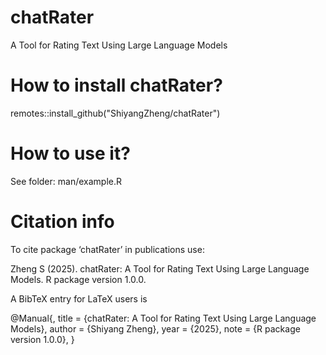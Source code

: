 # chatRater
 A Tool for Rating Text Using Large Language Models
 
# How to install chatRater?
remotes::install_github("ShiyangZheng/chatRater")

# How to use it?
See folder: man/example.R

# Citation info
To cite package ‘chatRater’ in publications use:

  Zheng S (2025). chatRater: A Tool for Rating Text Using Large Language Models.
  R package version 1.0.0.

A BibTeX entry for LaTeX users is

  @Manual{,
    title = {chatRater: A Tool for Rating Text Using Large Language Models},
    author = {Shiyang Zheng},
    year = {2025},
    note = {R package version 1.0.0},
  }


